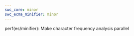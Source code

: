 ```yaml
---
swc_core: minor
swc_ecma_minifier: minor
---
```


perf(es/minifier): Make character frequency analysis parallel
